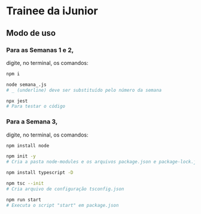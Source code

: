 # Trainee da iJunior

## Modo de uso

### Para as Semanas 1 e 2, 
digite, no terminal, os comandos:

```bash
npm i

node semana_.js
# _ (underline) deve ser substituído pelo número da semana
```

```bash
npx jest
# Para testar o código
```

### Para a Semana 3, 
digite, no terminal, os comandos:

```bash
npm install node

npm init -y
# Cria a pasta node-modules e os arquivos package.json e package-lock.json.

npm install typescript -D

npm tsc --init
# Cria arquivo de configuração tsconfig.json

npm run start
# Executa o script "start" em package.json
```
